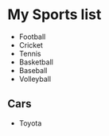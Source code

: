# My Sports list

- Football
- Cricket
- Tennis
- Basketball
- Baseball
- Volleyball
## Cars

- Toyota
